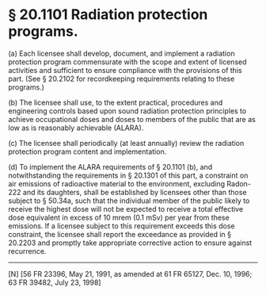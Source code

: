 # § 20.1101   Radiation protection programs.

(a) Each licensee shall develop, document, and implement a radiation protection program commensurate with the scope and extent of licensed activities and sufficient to ensure compliance with the provisions of this part. (See § 20.2102 for recordkeeping requirements relating to these programs.)


(b) The licensee shall use, to the extent practical, procedures and engineering controls based upon sound radiation protection principles to achieve occupational doses and doses to members of the public that are as low as is reasonably achievable (ALARA).


(c) The licensee shall periodically (at least annually) review the radiation protection program content and implementation.


(d) To implement the ALARA requirements of § 20.1101 (b), and notwithstanding the requirements in § 20.1301 of this part, a constraint on air emissions of radioactive material to the environment, excluding Radon-222 and its daughters, shall be established by licensees other than those subject to § 50.34a, such that the individual member of the public likely to receive the highest dose will not be expected to receive a total effective dose equivalent in excess of 10 mrem (0.1 mSv) per year from these emissions. If a licensee subject to this requirement exceeds this dose constraint, the licensee shall report the exceedance as provided in § 20.2203 and promptly take appropriate corrective action to ensure against recurrence.



---

[N] [56 FR 23396, May 21, 1991, as amended at 61 FR 65127, Dec. 10, 1996; 63 FR 39482, July 23, 1998]




